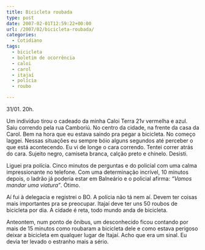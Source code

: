 ```yaml
---
title: Bicicleta roubada
type: post
date: 2007-02-01T12:59:22+00:00
url: /2007/02/bicicleta-roubada/
categories:
  - Cotidiano
tags:
  - bicicleta
  - boletim de ocorrência
  - caloi
  - carol
  - itajaí
  - polícia
  - roubo

---
```

31/01. 20h.

Um indivíduo tirou o cadeado da minha Caloi Terra 21v vermelha e azul. Saiu correndo pela rua Camboriú. No centro da cidade, na frente da casa da Carol. Bem na hora que eu estava saindo pra pegar a bicicleta. No começo laggei. Nessas situações eu sempre bóio alguns segundos até perceber o que está acontecendo. Eu vi de longe o cara correndo. Tentei correr atrás do cara. Sujeito negro, camiseta branca, calção preto e chinelo. Desisti.

Liguei pra polícia. Cinco minutos de perguntas e do policial com uma calma impressionante no telefone. Com uma determinação incrível, 10 minutos depois, o ladrão já poderia estar em Balneário e o policial afirma: _“Vamos mandar uma viatura”_. Ótimo.

Aí fui à delegacia e registrei o BO. A polícia não tá nem aí. Devem ter coisas mais importantes pra se preocupar. Itajaí deve ter uns 50 roubos de bicicleta por dia. A cidade é reta, todo mundo anda de bicicleta.

Anteontem, num ponto de ônibus, um desconhecido ficou contando por mais de 15 minutos como roubaram a bicicleta dele e como estava perigoso deixar a bicicleta em qualquer lugar de Itajaí. Acho que era um sinal. Eu devia ter levado o estranho mais a sério.

